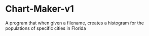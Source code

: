 # Chart-Maker-v1

A program that when given a filename, creates a histogram for the populations
of specific cities in Florida
